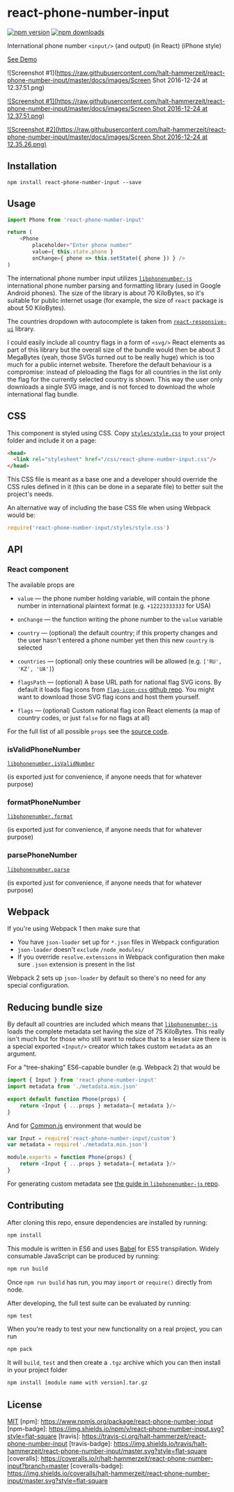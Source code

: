 # react-phone-number-input

[![npm version](https://img.shields.io/npm/v/react-phone-number-input.svg?style=flat-square)](https://www.npmjs.com/package/react-phone-number-input)
[![npm downloads](https://img.shields.io/npm/dm/react-phone-number-input.svg?style=flat-square)](https://www.npmjs.com/package/react-phone-number-input)

International phone number `<input/>` (and output) (in React) (iPhone style)

[See Demo](http://halt-hammerzeit.github.io/react-phone-number-input/)

![Screenshot #1](https://raw.githubusercontent.com/halt-hammerzeit/react-phone-number-input/master/docs/images/Screen Shot 2016-12-24 at 12.37.51.png)

[![Screenshot #1](https://raw.githubusercontent.com/halt-hammerzeit/react-phone-number-input/master/docs/images/Screen Shot 2016-12-24 at 12.37.51.png)](https://www.youtube.com/watch?v=6e1pMrYH5jI)

[![Screenshot #2](https://raw.githubusercontent.com/halt-hammerzeit/react-phone-number-input/master/docs/images/Screen Shot 2016-12-24 at 12.35.26.png)](https://www.youtube.com/watch?v=vsE5nHBxt2w)

## Installation

```
npm install react-phone-number-input --save
```

## Usage

```js
import Phone from 'react-phone-number-input'

return (
	<Phone
		placeholder="Enter phone number"
		value={ this.state.phone }
		onChange={ phone => this.setState({ phone }) } />
)
```

The international phone number input utilizes [`libphonenumber-js`](https://github.com/halt-hammerzeit/libphonenumber-js) international phone number parsing and formatting library (used in Google Android phones). The size of the library is about 70 KiloBytes, so it's suitable for public internet usage (for example, the size of `react` package is about 50 KiloBytes).

The countries dropdown with autocomplete is taken from [`react-responsive-ui`](https://halt-hammerzeit.github.io/react-responsive-ui/) library.

I could easily include all country flags in a form of `<svg/>` React elements as part of this library but the overall size of the bundle would then be about 3 MegaBytes (yeah, those SVGs turned out to be really huge) which is too much for a public internet website. Therefore the default behaviour is a compromise: instead of pleloading the flags for all countries in the list only the flag for the currently selected country is shown. This way the user only downloads a single SVG image, and is not forced to download the whole international flag bundle.

## CSS

This component is styled using CSS. Copy [`styles/style.css`](https://github.com/halt-hammerzeit/react-phone-number-input/blob/master/styles/style.css) to your project folder and include it on a page:

```html
<head>
  <link rel="stylesheet" href="/css/react-phone-number-input.css"/>
</head>
```

This CSS file is meant as a base one and a developer should override the CSS rules defined in it (this can be done in a separate file) to better suit the project's needs.

An alternative way of including the base CSS file when using Webpack would be:

```js
require('react-phone-number-input/styles/style.css')
```

## API

### React component

The available props are

 * `value` — the phone number holding variable, will contain the phone number in international plaintext format (e.g. `+12223333333` for USA)

 * `onChange` — the function writing the phone number to the `value` variable

 * `country` — (optional) the default country; if this property changes and the user hasn't entered a phone number yet then this new `country` is selected

 * `countries` — (optional) only these countries will be allowed (e.g. `['RU', 'KZ', 'UA']`)

 * `flagsPath` — (optional) A base URL path for national flag SVG icons. By default it loads flag icons from [`flag-icon-css` github repo](https://github.com/lipis/flag-icon-css). You might want to download those SVG flag icons and host them yourself.

 * `flags` — (optional) Custom national flag icon React elements (a map of country codes, or just `false` for no flags at all)

For the full list of all possible `props` see the [source code](https://github.com/halt-hammerzeit/react-phone-number-input/blob/master/source/input.js).

### isValidPhoneNumber

[`libphonenumber.isValidNumber`](https://github.com/halt-hammerzeit/libphonenumber-js#isvalidnumbernumber-country_code)

(is exported just for convenience, if anyone needs that for whatever purpose)

### formatPhoneNumber

[`libphonenumber.format`](https://github.com/halt-hammerzeit/libphonenumber-js#formatparsed_number-format)

(is exported just for convenience, if anyone needs that for whatever purpose)

### parsePhoneNumber

[`libphonenumber.parse`](https://github.com/halt-hammerzeit/libphonenumber-js#parsetext-options)

(is exported just for convenience, if anyone needs that for whatever purpose)

## Webpack

If you're using Webpack 1 then make sure that

 * You have `json-loader` set up for `*.json` files in Webpack configuration
 * `json-loader` doesn't `exclude` `/node_modules/`
 * If you override `resolve.extensions` in Webpack configuration then make sure `.json` extension is present in the list

Webpack 2 sets up `json-loader` by default so there's no need for any special configuration.

## Reducing bundle size

By default all countries are included which means that [`libphonenumber-js`](https://github.com/halt-hammerzeit/libphonenumber-js) loads the complete metadata set having the size of 75 KiloBytes. This really isn't much but for those who still want to reduce that to a lesser size there is a special exported `<Input/>` creator which takes custom `metadata` as an argument.

For a "tree-shaking" ES6-capable bundler (e.g. Webpack 2) that would be

```js
import { Input } from 'react-phone-number-input'
import metadata from './metadata.min.json'

export default function Phone(props) {
	return <Input { ...props } metadata={ metadata }/>
}
```

And for [Common.js](https://auth0.com/blog/javascript-module-systems-showdown/) environment that would be

```js
var Input = require('react-phone-number-input/custom')
var metadata = require('./metadata.min.json')

module.exports = function Phone(props) {
	return <Input { ...props } metadata={ metadata }/>
}
```

For generating custom metadata see [the guide in `libphonenumber-js` repo](https://github.com/halt-hammerzeit/libphonenumber-js#customizing-metadata).

## Contributing

After cloning this repo, ensure dependencies are installed by running:

```sh
npm install
```

This module is written in ES6 and uses [Babel](http://babeljs.io/) for ES5
transpilation. Widely consumable JavaScript can be produced by running:

```sh
npm run build
```

Once `npm run build` has run, you may `import` or `require()` directly from
node.

After developing, the full test suite can be evaluated by running:

```sh
npm test
```

When you're ready to test your new functionality on a real project, you can run

```sh
npm pack
```

It will `build`, `test` and then create a `.tgz` archive which you can then install in your project folder

```sh
npm install [module name with version].tar.gz
```

## License

[MIT](LICENSE)
[npm]: https://www.npmjs.org/package/react-phone-number-input
[npm-badge]: https://img.shields.io/npm/v/react-phone-number-input.svg?style=flat-square
[travis]: https://travis-ci.org/halt-hammerzeit/react-phone-number-input
[travis-badge]: https://img.shields.io/travis/halt-hammerzeit/react-phone-number-input/master.svg?style=flat-square
[coveralls]: https://coveralls.io/r/halt-hammerzeit/react-phone-number-input?branch=master
[coveralls-badge]: https://img.shields.io/coveralls/halt-hammerzeit/react-phone-number-input/master.svg?style=flat-square
